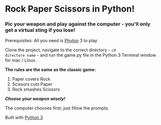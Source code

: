 # Rock Paper Scissors in Python!

### Pic your weapon and play against the computer - you'll only get a virtual sting if you lose!

Prerequisites: All you need is [Phyton](https://www.python.org/download/releases/3.0) 3 to play.

Clone the project, navigate to the correct directory - <code>cd directore name</code> - and run the game.py file in the Python 3 Terminal window for mac / Linux.

**The rules are the same as the classic game:**  
  1. Paper covers Rock  
  2. Scissors cuts Paper  
  3. Rock smashes Scissors  

**_Choose your weapon wisely!_**

The computer chooses first; just fillow the prompts.

Built with [Python 3](https://www.python.org)